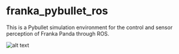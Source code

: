 # franka_pybullet_ros

This is a Pybullet simulation environment for the control and sensor perception of Franka Panda through ROS.

![alt text](https://github.com/penn-figueroa-lab/franka_pybullet_ros/blob/main/franka_pybullet_ros.gif)
